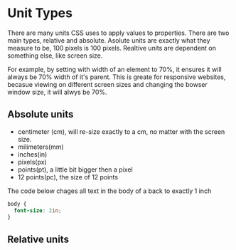 # Unit Types
There are many units CSS uses to apply values to properties. There are two main types, relative and absolute. Asolute units are exactly what they measure to be, 100 pixels is 100 pixels. Realtive units are dependent on something else, like screen size. 

For example, by setting with width of an element to 70%, it ensures it will always be 70% width of it's parent. This is greate for responsive websites, becasue viewing on different screen sizes and changing the bowser window size, it will alwys be 70%.

## Absolute units
- centimeter (cm), will re-size exactly to a cm, no matter with the screen size.
- milimeters(mm)
- inches(in) 
- pixels(px)
- points(pt), a little bit bigger then a pixel
- 12 points(pc), the size of 12 points

The code below chages all text in the body of a back to exactly 1 inch
````css
body {
  font-size: 2in;
}
````

## Relative units
